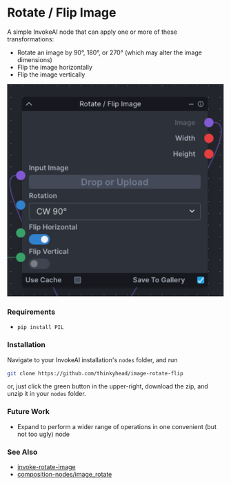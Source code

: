 # Rotate / Flip Image

A simple InvokeAI node that can apply one or more of these transformations:

- Rotate an image by 90°, 180°, or 270° (which may alter the image dimensions)
- Flip the image horizontally
- Flip the image vertically

![Rotate / Flip](rotate-flip-node.png)

### Requirements

- `pip install PIL`

### Installation

Navigate to your InvokeAI installation's `nodes` folder, and run
```sh
git clone https://github.com/thinkyhead/image-rotate-flip
```
or, just click the green button in the upper-right, download the zip, and unzip it in your `nodes` folder.

### Future Work

- Expand to perform a wider range of operations in one convenient (but not too ugly) node

### See Also

- [invoke-rotate-image](//github.com/Pfannkuchensack/invoke-rotate-image)
- [composition-nodes/image_rotate](//github.com/dwringer/composition-nodes/blob/main/image_rotate.py)
